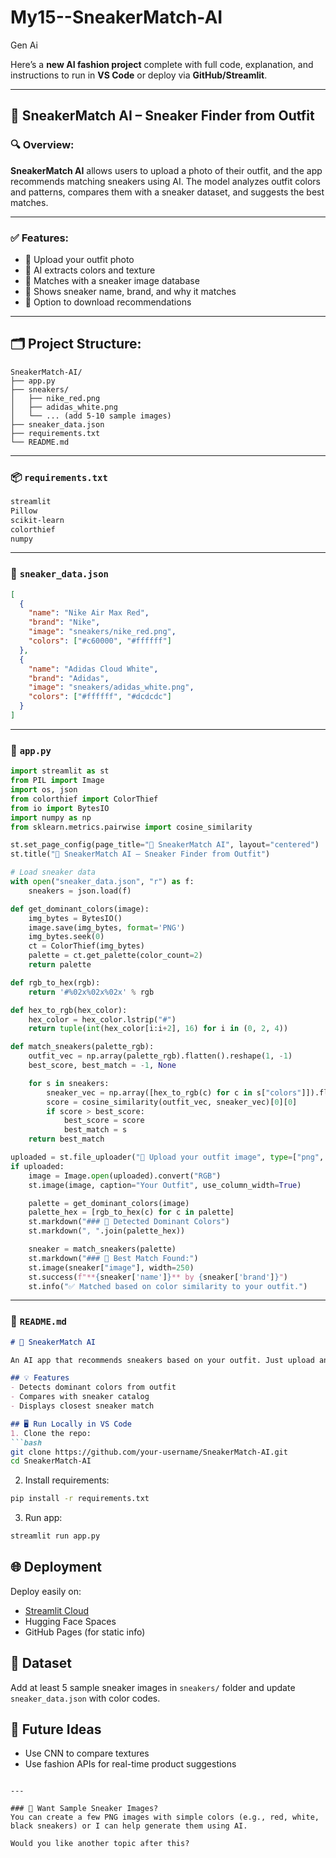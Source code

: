 # My15--SneakerMatch-AI
Gen Ai

Here’s a **new AI fashion project** complete with full code, explanation, and instructions to run in **VS Code** or deploy via **GitHub/Streamlit**.

---

## 👟 **SneakerMatch AI – Sneaker Finder from Outfit**

### 🔍 Overview:

**SneakerMatch AI** allows users to upload a photo of their outfit, and the app recommends matching sneakers using AI. The model analyzes outfit colors and patterns, compares them with a sneaker dataset, and suggests the best matches.

---

### ✅ Features:

* 📸 Upload your outfit photo
* 🎨 AI extracts colors and texture
* 👟 Matches with a sneaker image database
* 📝 Shows sneaker name, brand, and why it matches
* 💾 Option to download recommendations

---

## 🗂 Project Structure:

```
SneakerMatch-AI/
├── app.py
├── sneakers/
│   ├── nike_red.png
│   ├── adidas_white.png
│   └── ... (add 5-10 sample images)
├── sneaker_data.json
├── requirements.txt
└── README.md
```

---

### 📦 `requirements.txt`

```txt
streamlit
Pillow
scikit-learn
colorthief
numpy
```

---

### 📁 `sneaker_data.json`

```json
[
  {
    "name": "Nike Air Max Red",
    "brand": "Nike",
    "image": "sneakers/nike_red.png",
    "colors": ["#c60000", "#ffffff"]
  },
  {
    "name": "Adidas Cloud White",
    "brand": "Adidas",
    "image": "sneakers/adidas_white.png",
    "colors": ["#ffffff", "#dcdcdc"]
  }
]
```

---

### 🧠 `app.py`

```python
import streamlit as st
from PIL import Image
import os, json
from colorthief import ColorThief
from io import BytesIO
import numpy as np
from sklearn.metrics.pairwise import cosine_similarity

st.set_page_config(page_title="👟 SneakerMatch AI", layout="centered")
st.title("👟 SneakerMatch AI – Sneaker Finder from Outfit")

# Load sneaker data
with open("sneaker_data.json", "r") as f:
    sneakers = json.load(f)

def get_dominant_colors(image):
    img_bytes = BytesIO()
    image.save(img_bytes, format='PNG')
    img_bytes.seek(0)
    ct = ColorThief(img_bytes)
    palette = ct.get_palette(color_count=2)
    return palette

def rgb_to_hex(rgb):
    return '#%02x%02x%02x' % rgb

def hex_to_rgb(hex_color):
    hex_color = hex_color.lstrip("#")
    return tuple(int(hex_color[i:i+2], 16) for i in (0, 2, 4))

def match_sneakers(palette_rgb):
    outfit_vec = np.array(palette_rgb).flatten().reshape(1, -1)
    best_score, best_match = -1, None

    for s in sneakers:
        sneaker_vec = np.array([hex_to_rgb(c) for c in s["colors"]]).flatten().reshape(1, -1)
        score = cosine_similarity(outfit_vec, sneaker_vec)[0][0]
        if score > best_score:
            best_score = score
            best_match = s
    return best_match

uploaded = st.file_uploader("📸 Upload your outfit image", type=["png", "jpg", "jpeg"])
if uploaded:
    image = Image.open(uploaded).convert("RGB")
    st.image(image, caption="Your Outfit", use_column_width=True)

    palette = get_dominant_colors(image)
    palette_hex = [rgb_to_hex(c) for c in palette]
    st.markdown("### 🎨 Detected Dominant Colors")
    st.markdown(", ".join(palette_hex))

    sneaker = match_sneakers(palette)
    st.markdown("### 👟 Best Match Found:")
    st.image(sneaker["image"], width=250)
    st.success(f"**{sneaker['name']}** by {sneaker['brand']}")
    st.info("✅ Matched based on color similarity to your outfit.")
```

---

### 📝 `README.md`

````markdown
# 👟 SneakerMatch AI

An AI app that recommends sneakers based on your outfit. Just upload an outfit photo, and SneakerMatch AI finds the best matching sneaker from a dataset.

## 💡 Features
- Detects dominant colors from outfit
- Compares with sneaker catalog
- Displays closest sneaker match

## 🖥️ Run Locally in VS Code
1. Clone the repo:
```bash
git clone https://github.com/your-username/SneakerMatch-AI.git
cd SneakerMatch-AI
````

2. Install requirements:

```bash
pip install -r requirements.txt
```

3. Run app:

```bash
streamlit run app.py
```

## 🌐 Deployment

Deploy easily on:

* [Streamlit Cloud](https://streamlit.io/cloud)
* Hugging Face Spaces
* GitHub Pages (for static info)

## 📸 Dataset

Add at least 5 sample sneaker images in `sneakers/` folder and update `sneaker_data.json` with color codes.

## 🧠 Future Ideas

* Use CNN to compare textures
* Use fashion APIs for real-time product suggestions

```

---

### 🧪 Want Sample Sneaker Images?
You can create a few PNG images with simple colors (e.g., red, white, black sneakers) or I can help generate them using AI.

Would you like another topic after this?
```

